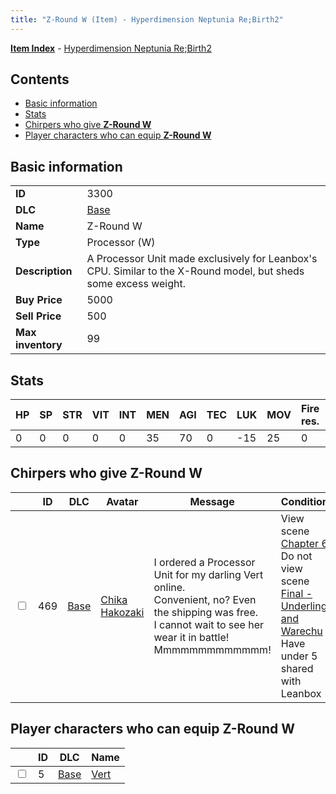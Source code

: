 ```yaml
---
title: "Z-Round W (Item) - Hyperdimension Neptunia Re;Birth2"
---
```


[**Item Index**](/neptunia/rb2/item/index.html) - [Hyperdimension Neptunia Re;Birth2](/neptunia/rb2)

## Contents

- [Basic information](#basic-information)
- [Stats](#stats)
- [Chirpers who give **Z-Round W**](#chirpers-who-give-z-round-w)
- [Player characters who can equip **Z-Round W**](#player-characters-who-can-equip-z-round-w)

## Basic information

|   |   |
| -- | -- |
| **ID** | 3300 |
| **DLC** | [Base](/neptunia/rb2/dlc/0-base.html) |
| **Name** | Z-Round W |
| **Type** | Processor (W) |
| **Description** | A Processor Unit made exclusively for Leanbox's CPU. Similar to the X-Round model, but sheds some excess weight. |
| **Buy Price** | 5000 |
| **Sell Price** | 500 |
| **Max inventory** | 99 |

## Stats

| HP | SP | STR | VIT | INT | MEN | AGI | TEC | LUK | MOV | Fire res. | Ice res. | Wind res. | Lightning res. |
| -- | -- | --- | --- | --- | --- | --- | --- | --- | --- | --------- | -------- | --------- | -------------- |
| 0 | 0 | 0 | 0 | 0 | 35 | 70 | 0 | -15 | 25 | 0 | 0 | 0 | 0 |

## Chirpers who give **Z-Round W**

|    | ID | DLC | Avatar | Message | Conditions |
| -- | -- | --- | ------ | ------- | ---------- |
| <input type="checkbox" id="rb2-chirper-event-0-469" class="trackbox" /> | 469 | [Base](/neptunia/rb2/dlc/0-base.html) | [Chika Hakozaki](/neptunia/rb2/avatar/0-47-chika-hakozaki.html) | I ordered a Processor Unit for my darling Vert online.<br />Convenient, no? Even the shipping was free.<br />I cannot wait to see her wear it in battle! Mmmmmmmmmmmmm! | View scene [Chapter 6](/neptunia/rb2/scene/0-401-chapter-6.html)<br />Do not view scene [Final - Underling and Warechu](/neptunia/rb2/scene/0-468-final-underling-and-warechu.html)<br />Have under 5 shared with Leanbox<br /> |

## Player characters who can equip **Z-Round W**

|    | ID | DLC | Name |
| -- | -- | --- | ---- |
| <input type="checkbox" id="rb2-player-0-5" class="trackbox" /> | 5 | [Base](/neptunia/rb2/dlc/0-base.html) | [Vert](/neptunia/rb2/player/0-5-vert.html) |